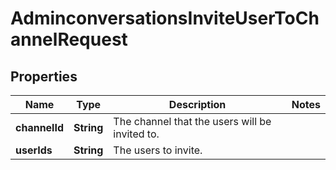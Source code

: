 

# AdminconversationsInviteUserToChannelRequest


## Properties

| Name | Type | Description | Notes |
|------------ | ------------- | ------------- | -------------|
|**channelId** | **String** | The channel that the users will be invited to. |  |
|**userIds** | **String** | The users to invite. |  |



